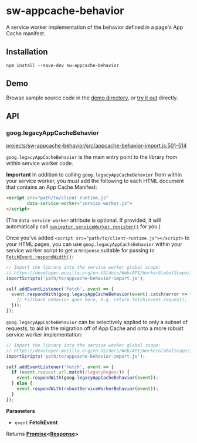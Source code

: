 # sw-appcache-behavior

A service worker implementation of the behavior defined in a page's App Cache manifest.

## Installation

`npm install --save-dev sw-appcache-behavior`

## Demo

Browse sample source code in the [demo directory](https://github.com/GoogleChrome/sw-helpers/tree/master/projects/sw-appcache-behavior/demo), or
[try it out](https://googlechrome.github.io/sw-helpers/sw-appcache-behavior/demo/) directly.

## API

### goog.legacyAppCacheBehavior

[projects/sw-appcache-behavior/src/appcache-behavior-import.js:501-514](https://github.com/GoogleChrome/sw-helpers/blob/0c15c2fde8a3f835d03d47af2075e5171af11f39/projects/sw-appcache-behavior/src/appcache-behavior-import.js#L501-L514 "Source code on GitHub")

`goog.legacyAppCacheBehavior` is the main entry point to the library
from within service worker code.

**Important**
In addition to calling `goog.legacyAppCacheBehavior` from within your
service worker, you _must_ add the following to each HTML document that
contains an App Cache Manifest:

```html
<script src="path/to/client-runtime.js"
        data-service-worker="service-worker.js">
</script>
```

(The `data-service-worker` attribute is optional. If provided, it will
automatically call
[`navigator.serviceWorker.register()`](https://developer.mozilla.org/en-US/docs/Web/API/ServiceWorkerContainer/register)
for you.)

Once you've added `<script src="path/to/client-runtime.js"></script>` to
your HTML pages, you can use `goog.legacyAppCacheBehavior` within your
service worker script to get a `Response` suitable for passing to
[`FetchEvent.respondWidth()`](https://developer.mozilla.org/en-US/docs/Web/API/FetchEvent/respondWith):

```js
// Import the library into the service worker global scope:
// https://developer.mozilla.org/en-US/docs/Web/API/WorkerGlobalScope/importScripts
importScripts('path/to/appcache-behavior-import.js');

self.addEventListener('fetch', event => {
  event.respondWith(goog.legacyAppCacheBehavior(event).catch(error => {
    // Fallback behavior goes here, e.g. return fetch(event.request);
  }));
});
```

`goog.legacyAppCacheBehavior` can be selectively applied to only a subset
of requests, to aid in the migration off of App Cache and onto a more
robust service worker implementation:

```js
// Import the library into the service worker global scope:
// https://developer.mozilla.org/en-US/docs/Web/API/WorkerGlobalScope/importScripts
importScripts('path/to/appcache-behavior-import.js');

self.addEventListener('fetch', event => {
  if (event.request.url.match(/legacyRegex/)) {
    event.respondWith(goog.legacyAppCacheBehavior(event));
  } else {
    event.respondWith(robustServiceWorkerBehavior(event));
  }
});
```

**Parameters**

-   `event` **FetchEvent** 

Returns **[Promise](https://developer.mozilla.org/en-US/docs/Web/JavaScript/Reference/Global_Objects/Promise)&lt;[Response](https://developer.mozilla.org/en-US/docs/Web/Guide/HTML/HTML5)>** 
